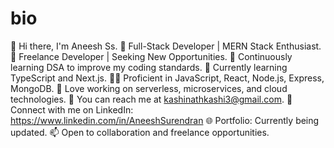 # bio

👋 Hi there, I'm Aneesh Ss.
🚀 Full-Stack Developer | MERN Stack Enthusiast.
💼 Freelance Developer | Seeking New Opportunities.
📖 Continuously learning DSA to improve my coding standards.
🌱 Currently learning TypeScript and Next.js.
👨‍💻 Proficient in JavaScript, React, Node.js, Express, MongoDB.
🔧 Love working on serverless, microservices, and cloud technologies.
📧 You can reach me at kashinathkashi3@gmail.com.
🔗 Connect with me on LinkedIn: https://www.linkedin.com/in/AneeshSurendran
🌐 Portfolio: Currently being updated.
📫 Open to collaboration and freelance opportunities.

